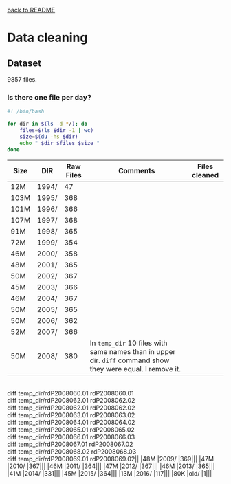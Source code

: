 [back to README](https://github.com/luismiguelcasadodiaz/Helio_Sentinel_Crew/tree/main)
# Data cleaning
## Dataset 
9857 files.

### Is there one file per day?
```bash
#! /bin/bash

for dir in $(ls -d */); do
	files=$(ls $dir -1 | wc)
	size=$(du -hs $dir)
	echo " $dir $files $size "
done
```


|Size| DIR   | Raw Files|Comments|Files cleaned|
|-----|------|------|----------------|-----|
|12M	|1994/ |47|||
|103M	|1995/ |368|||
|101M	|1996/ |366|||
|107M	|1997/ |368|||
|91M	|1998/ |365|||
|72M	|1999/ |354|||
|46M	|2000/ |358|||
|48M	|2001/ |365|||
|50M	|2002/ |367|||
|45M	|2003/ |366|||
|46M	|2004/ |367|||
|50M	|2005/ |365|||
|50M	|2006/ |362|||
|52M	|2007/ |366|||
|50M	|2008/ |380|In `temp_dir` 10 files with same names than in upper dir. `diff` command show they were equal. I remove it.
<br /> diff temp_dir/rdP2008060.01 rdP2008060.01
<br /> diff temp_dir/rdP2008062.01 rdP2008062.02
<br /> diff temp_dir/rdP2008062.01 rdP2008062.02
<br /> diff temp_dir/rdP2008063.01 rdP2008063.02
<br /> diff temp_dir/rdP2008064.01 rdP2008064.02
<br /> diff temp_dir/rdP2008065.01 rdP2008065.02
<br /> diff temp_dir/rdP2008066.01 rdP2008066.03
<br /> diff temp_dir/rdP2008067.01 rdP2008067.02
<br /> diff temp_dir/rdP2008068.02 rdP2008068.03
<br /> diff temp_dir/rdP2008069.01 rdP2008069.02||
|48M	|2009/ |369|||
|47M	|2010/ |367|||
|46M	|2011/ |364|||
|47M	|2012/ |367|||
|46M	|2013/ |365|||
|41M	|2014/ |331|||
|45M	|2015/ |364|||
|13M	|2016/ |117|||
|80K	|old/ |1|||

